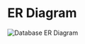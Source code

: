 # ER Diagram
![Database ER Diagram](https://drive.google.com/file/d/1gfIbEDCCNGAzrqRh3KfvsCmBWJqcmxpp)
